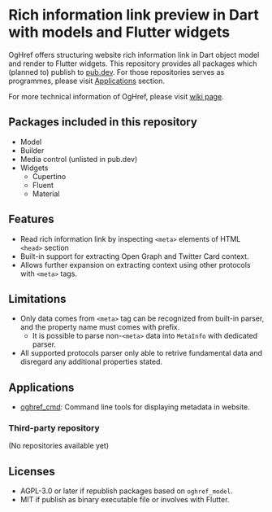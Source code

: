 # Rich information link preview in Dart with models and Flutter widgets

OgHref offers structuring website rich information link in Dart object model and render to Flutter widgets. This repository provides all packages which (planned to) publish to [pub.dev](https://pub.dev). For those repositories serves as programmes, please visit [Applications](#applications) section.

For more technical information of OgHref, please visit [wiki page](https://github.com/rk0cc/oghref/wiki).

## Packages included in this repository

* Model
* Builder
* Media control (unlisted in pub.dev)
* Widgets
    * Cupertino
    * Fluent
    * Material

## Features

* Read rich information link by inspecting `<meta>` elements of HTML `<head>` section
* Built-in support for extracting Open Graph and Twitter Card context.
* Allows further expansion on extracting context using other protocols with `<meta>` tags.

## Limitations

* Only data comes from `<meta>` tag can be recognized from built-in parser, and the property name must comes with prefix.
    * It is possible to parse non-`<meta>` data into `MetaInfo` with dedicated parser.
* All supported protocols parser only able to retrive fundamental data and disregard any additional properties stated.

## Applications

* [oghref_cmd](https://github.com/rk0cc/oghref_cmd): Command line tools for displaying metadata in website.

### Third-party repository

(No repositories available yet)

## Licenses

* AGPL-3.0 or later if republish packages based on `oghref_model`.
* MIT if publish as binary executable file or involves with Flutter.
